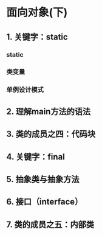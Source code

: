 # 面向对象(下)

## 1. 关键字：static

### static

### 类变量

### 单例设计模式



## 2. 理解main方法的语法

## 3. 类的成员之四：代码块

## 4. 关键字：final

## 5. 抽象类与抽象方法

## 6. 接口（interface）

## 7. 类的成员之五：内部类







































